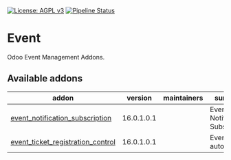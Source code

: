 [![License: AGPL v3](https://img.shields.io/badge/License-AGPL%20v3-blue.svg)](https://www.gnu.org/licenses/agpl-3.0)
[![Pipeline Status](https://gitlab.com/tawasta/odoo/event/badges/14.0-dev/pipeline.svg)](https://gitlab.com/tawasta/odoo/event/-/pipelines/)

Event
=====
Odoo Event Management Addons.

[//]: # (addons)

Available addons
----------------
addon | version | maintainers | summary
--- | --- | --- | ---
[event_notification_subscription](event_notification_subscription/) | 16.0.1.0.1 |  | Event Notification Subscription
[event_ticket_registration_control](event_ticket_registration_control/) | 16.0.1.0.1 |  | Event ticket automation

[//]: # (end addons)
